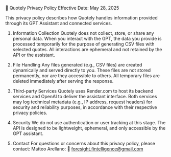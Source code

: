 📄 Quotely Privacy Policy
Effective Date: May 28, 2025

This privacy policy describes how Quotely handles information provided through its GPT Assistant and connected services.

1. Information Collection
Quotely does not collect, store, or share any personal data. When you interact with the GPT, the data you provide is processed temporarily for the purpose of generating CSV files with selected quotes. All interactions are ephemeral and not retained by the API or the assistant.

2. File Handling
Any files generated (e.g., CSV files) are created dynamically and served directly to you. These files are not stored permanently, nor are they accessible to others. All temporary files are deleted immediately after serving the response.

3. Third-party Services
Quotely uses Render.com to host its backend services and OpenAI to deliver the assistant interface. Both services may log technical metadata (e.g., IP address, request headers) for security and reliability purposes, in accordance with their respective privacy policies.

4. Security
We do not use authentication or user tracking at this stage. The API is designed to be lightweight, ephemeral, and only accessible by the GPT assistant.

5. Contact
For questions or concerns about this privacy policy, please contact:
Matteo Arellano: 📧 foresight.fintelligence@gmail.com
